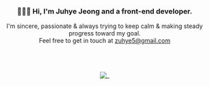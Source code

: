 
<br/>

<h3 align="center">🙋🏻‍♀️ Hi, I'm Juhye Jeong and a front-end developer.</h3>
<p align="center">
  I'm sincere, passionate & always trying to keep calm & making steady progress toward my goal.<br/>
  Feel free to get in touch at <a href="">zuhye5@gmail.com</a>
</p>

<br/>

<br/>

<br/>

<div align="center">
  <img src="https://user-images.githubusercontent.com/91620721/153785253-f21d8975-5d11-46f8-b233-9bc1f7ec7a2a.png" alt="_" >
</div>
